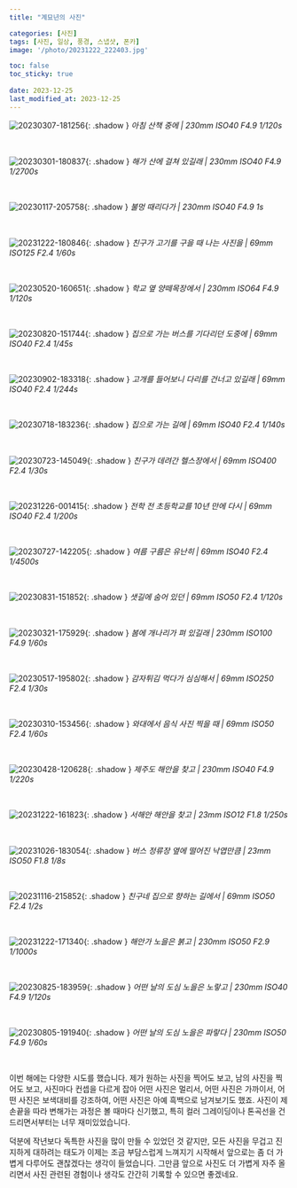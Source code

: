 ```yaml
---
title: "계묘년의 사진"

categories: [사진]
tags: [사진, 일상, 풍경, 스냅샷, 폰카]
image: '/photo/20231222_222403.jpg'

toc: false
toc_sticky: true
 
date: 2023-12-25
last_modified_at: 2023-12-25
---
```


![20230307-181256](/photo/20230307_181256.jpg){: .shadow }
_아침 산책 중에 | 230mm ISO40 F4.9 1/120s_

<br>

![20230301-180837](/photo/20230301_180837.jpg){: .shadow }
_해가 산에 걸쳐 있길래 | 230mm ISO40 F4.9 1/2700s_

<br>

![20230117-205758](/photo/20230117_205758.jpg){: .shadow }
_불멍 때리다가 | 230mm ISO40 F4.9 1s_

<br>

![20231222-180846](/photo/20231222_180846.jpg){: .shadow }
_친구가 고기를 구을 때 나는 사진을 | 69mm ISO125 F2.4 1/60s_

<br>

![20230520-160651](/photo/20230520_160651.jpg){: .shadow }
_학교 옆 양떼목장에서 | 230mm ISO64 F4.9 1/120s_

<br>

![20230820-151744](/photo/20230820_151744.jpg){: .shadow }
_집으로 가는 버스를 기다리던 도중에 | 69mm ISO40 F2.4 1/45s_

<br>

![20230902-183318](/photo/20230902_183318.jpg){: .shadow }
_고개를 들어보니 다리를 건너고 있길래 | 69mm ISO40 F2.4 1/244s_

<br>

![20230718-183236](/photo/20230718_183236.jpg){: .shadow }
_집으로 가는 길에 | 69mm ISO40 F2.4 1/140s_

<br>

![20230723-145049](/photo/20230723_145049.jpg){: .shadow }
_친구가 데려간 헬스장에서 | 69mm ISO400 F2.4 1/30s_

<br>

![20231226-001415](/photo/20231226_001415.jpg){: .shadow }
_전학 전 초등학교를 10년 만에 다시 | 69mm ISO40 F2.4 1/200s_

<br>

![20230727-142205](/photo/20230727_142205.jpg){: .shadow }
_여름 구름은 유난히 | 69mm ISO40 F2.4 1/4500s_

<br>

![20230831-151852](/photo/20230831_151852.jpg){: .shadow }
_샛길에 숨어 있던 | 69mm ISO50 F2.4 1/120s_

<br>

![20230321-175929](/photo/20230321_175929.jpg){: .shadow }
_봄에 개나리가 펴 있길래 | 230mm ISO100 F4.9 1/60s_

<br>

![20230517-195802](/photo/20230517_195802.jpg){: .shadow }
_감자튀김 먹다가 심심해서 | 69mm ISO250 F2.4 1/30s_

<br>

![20230310-153456](/photo/20230310_153456.jpg){: .shadow }
_와대에서 음식 사진 찍을 때 | 69mm ISO50 F2.4 1/60s_

<br>

![20230428-120628](/photo/20230428_120628.jpg){: .shadow }
_제주도 해안을 찾고 | 230mm ISO40 F4.9 1/220s_

<br>

![20231222-161823](/photo/20231222_161823.jpg){: .shadow }
_서해안 해안을 찾고 | 23mm ISO12 F1.8 1/250s_

<br>

![20231026-183054](/photo/20231026_183054.jpg){: .shadow }
_버스 정류장 옆에 떨어진 낙엽만큼 | 23mm ISO50 F1.8 1/8s_

<br>

![20231116-215852](/photo/20231116_215852.jpg){: .shadow }
_친구네 집으로 향하는 길에서 | 69mm ISO50 F2.4 1/2s_

<br>

<!--여기부터는 세로 사진-->

![20231222-171340](/photo/20231222_171340.jpg){: .shadow }
_해안가 노을은 붉고 | 230mm ISO50 F2.9 1/1000s_

<br>

![20230825-183959](/photo/20230825_183959.jpg){: .shadow }
_어떤 날의 도심 노을은 노랗고 | 230mm ISO40 F4.9 1/120s_

<br>

![20230805-191940](/photo/20230805_191940.jpg){: .shadow }
_어떤 날의 도심 노을은 파랗다 | 230mm ISO50 F4.9 1/60s_

<br>

이번 해에는 다양한 시도를 했습니다. 제가 원하는 사진을 찍어도 보고, 남의 사진을 찍어도 보고, 사진마다 컨셉을 다르게 잡아 어떤 사진은 멀리서, 어떤 사진은 가까이서, 어떤 사진은 보색대비를 강조하여, 어떤 사진은 아예 흑백으로 남겨보기도 했죠. 사진이 제 손끝을 따라 변해가는 과정은 볼 때마다 신기했고, 특히 컬러 그레이딩이나 톤곡선을 건드리면서부터는 너무 재미있었습니다.

덕분에 작년보다 독특한 사진을 많이 만들 수 있었던 것 같지만, 모든 사진을 무겁고 진지하게 대하려는 태도가 이제는 조금 부담스럽게 느껴지기 시작해서 앞으로는 좀 더 가볍게 다루어도 괜찮겠다는 생각이 들었습니다. 그만큼 앞으로 사진도 더 가볍게 자주 올리면서 사진 관련된 경험이나 생각도 간간히 기록할 수 있으면 좋겠네요.
